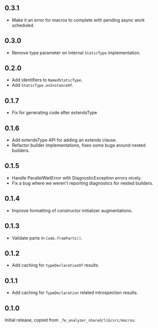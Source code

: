 ## 0.3.1

- Make it an error for macros to complete with pending async work scheduled.

## 0.3.0

- Remove type parameter on internal `StaticType` implementation.

## 0.2.0

- Add identifiers to `NamedStaticType`.
- Add `StaticType.asInstanceOf`.

## 0.1.7

- Fix for generating code after extendsType

## 0.1.6

- Add extendsType API for adding an extends clause.
- Refactor builder implementations, fixes some bugs around nested builders.

## 0.1.5

- Handle ParallelWaitError with DiagnosticException errors nicely.
- Fix a bug where we weren't reporting diagnostics for nested builders.

## 0.1.4

- Improve formatting of constructor initializer augmentations.

## 0.1.3

- Validate parts in `Code.fromParts()`.

## 0.1.2

- Add caching for `typeDeclarationOf` results.

## 0.1.1

- Add caching for `TypeDeclaration` related introspection results.

## 0.1.0

Initial release, copied from `_fe_analyzer_shared/lib/src/macros`.
